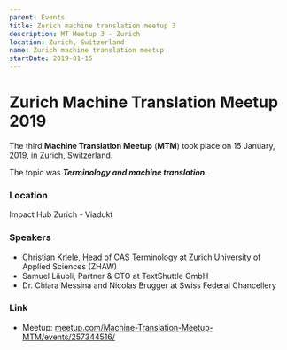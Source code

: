 ```yaml
---
parent: Events
title: Zurich machine translation meetup 3
description: MT Meetup 3 - Zurich
location: Zurich, Switzerland
name: Zurich machine translation meetup
startDate: 2019-01-15
---
```


# Zurich Machine Translation Meetup 2019

The third **Machine Translation Meetup** (**MTM**) took place on 15 January, 2019, in Zurich, Switzerland.

The topic was _**Terminology and machine translation**_.

### Location

Impact Hub Zurich - Viadukt

### Speakers

- Christian Kriele, Head of CAS Terminology at Zurich University of Applied Sciences (ZHAW)
- Samuel Läubli, Partner & CTO at TextShuttle GmbH
- Dr. Chiara Messina and Nicolas Brugger at Swiss Federal Chancellery

### Link

- Meetup: [meetup.com/Machine-Translation-Meetup-MTM/events/257344516/](https://www.meetup.com/Machine-Translation-Meetup-MTM/events/257344516/)
